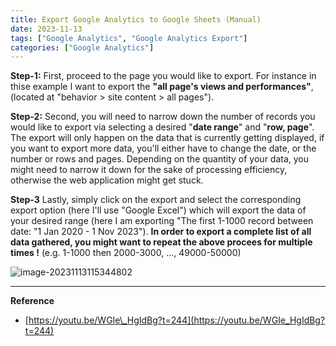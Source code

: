 ```yaml
---
title: Export Google Analytics to Google Sheets (Manual)
date: 2023-11-13
tags: ["Google Analytics", "Google Analytics Export"]
categories: ["Google Analytics"]
---
```



**Step-1:**
First, proceed to the page you would like to export. For instance in thise example I want to export the **"all page's views and performances"**, (located at "behavior \> site content \> all pages").

**Step-2:**
Second, you will need to narrow down the number of records you would like to export via selecting a desired "**date range**" and "**row, page**". The export will only happen on the data that is currently getting displayed, if you want to export more data, you'll either have to change the date, or the number or rows and pages. Depending on the quantity of your data, you might need to narrow it down for the sake of processing efficiency, otherwise the web application might get stuck.

**Step-3**
Lastly, simply click on the export and select the corresponding export option (here I'll use "Google Excel") which will export the data of your desired range (here I am exporting "The first 1-1000 record between date: "1 Jan 2020 - 1 Nov 2023"). **In order to export a complete list of all data gathered, you might want to repeat the above procees for multiple times !** (e.g. 1-1000 then 2000-3000, ..., 49000-50000)


![image-20231113115344802](../2023.11.13%20Export%20Google%20Analytics%20to%20Sheets%20-%20Manual/images/image-20231113115344802.png)

---
**Reference**
- [https://youtu.be/WGIe\_HgIdBg?t=244](https://youtu.be/WGIe_HgIdBg?t=244)
